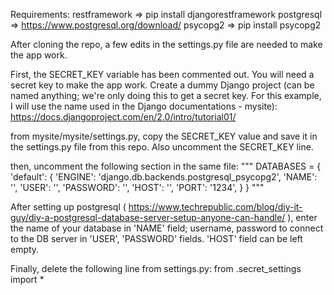 Requirements: restframework => pip install djangorestframework
              postgresql => https://www.postgresql.org/download/
              psycopg2 => pip install psycopg2

After cloning the repo, a few edits in the settings.py file are needed to make the app work.

First, the SECRET_KEY variable has been commented out. You will need a secret key to make the app work. Create a dummy Django project
(can be named anything; we're only doing this to get a secret key. For this example, I will use the name used in the Django documentations - mysite):
https://docs.djangoproject.com/en/2.0/intro/tutorial01/

from mysite/mysite/settings.py, copy the SECRET_KEY value and save it in the settings.py file from this repo. Also uncomment the SECRET_KEY line.

then, uncomment the following section in the same file:
"""
DATABASES = {
    'default': {
        'ENGINE': 'django.db.backends.postgresql_psycopg2',
        'NAME': '',
        'USER': '',
        'PASSWORD': '',
        'HOST': '',
        'PORT': '1234',
    }
}
"""

After setting up postgresql ( https://www.techrepublic.com/blog/diy-it-guy/diy-a-postgresql-database-server-setup-anyone-can-handle/ ),
enter the name of your database in 'NAME' field; username, password to connect to the DB server in 'USER', 'PASSWORD' fields. 'HOST' field can be
left empty.

Finally, delete the following line from settings.py:
from .secret_settings import *
